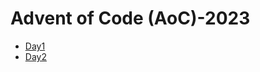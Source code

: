# Advent of Code (AoC)-2023

- [Day1](https://github.com/Git-K3rnel/Advent_of_Code/tree/main/2023/Day1)
- [Day2](https://github.com/Git-K3rnel/Advent_of_Code/tree/main/2023/Day2)
